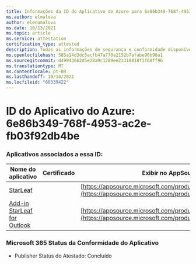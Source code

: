 ```yaml
---
title: Informações da ID do Aplicativo do Azure para 6e86b349-768f-4953-ac2e-fb03f92db4be
ms.author: elmalova
author: elenamalova
ms.date: 10/13/2021
ms.topic: article
ms.service: attestation
certification_type: attested
description: Todas as informações de segurança e conformidade disponíveis para 6e86b349-768f-4953-ac2e-fb03f92db4be.
ms.openlocfilehash: 585a14d3dc5acfb47a770a2152b7afabe90b98a1
ms.sourcegitcommit: d49943662d5e28a9c1289ee23318818f1f68ff96
ms.translationtype: MT
ms.contentlocale: pt-BR
ms.lasthandoff: 10/14/2021
ms.locfileid: "60339422"
---
```

# <a name="azure-app-id-6e86b349-768f-4953-ac2e-fb03f92db4be"></a>ID do Aplicativo do Azure: 6e86b349-768f-4953-ac2e-fb03f92db4be


### <a name="apps-associated-with-this-id"></a>Aplicativos associados a essa ID:
| **Nome do aplicativo** | **Certificado** | **Exibir no AppSource** |
|--------------|---------------|-----------------------|
| [StarLeaf](https://docs.microsoft.com/microsoft-365-app-certification/forward/WA200000185) |  | [https://appsource.microsoft.com/product/office/WA200000185](https://appsource.microsoft.com/product/office/WA200000185) |
| [Add-in StarLeaf for Outlook](https://docs.microsoft.com/microsoft-365-app-certification/forward/WA104381343) |  | [https://appsource.microsoft.com/product/office/WA104381343](https://appsource.microsoft.com/product/office/WA104381343) |

### <a name="microsoft-365-app-compliance-status"></a>Microsoft 365 Status da Conformidade do Aplicativo
- Publisher Status do Atestado: Concluído
